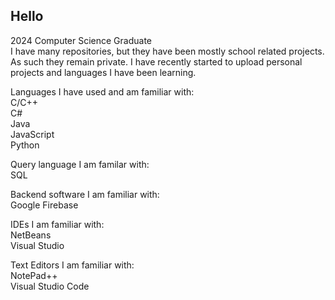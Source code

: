 ## Hello
2024 Computer Science Graduate</br>
I have many repositories, but they have been mostly school related projects. As such they remain private. I have recently started to upload personal projects and languages I have been learning.

Languages I have used and am familiar with:</br>
C/C++ </br>
C#</br>
Java</br>
JavaScript</br>
Python</br>

Query language I am familar with:</br>
SQL</br>

Backend software I am familiar with:</br>
Google Firebase</br>

IDEs I am familiar with:</br>
NetBeans</br>
Visual Studio</br>

Text Editors I am familiar with:</br>
NotePad++</br>
Visual Studio Code</br>

<!--
**JorHart/JorHart** is a ✨ _special_ ✨ repository because its `README.md` (this file) appears on your GitHub profile.

Here are some ideas to get you started:

- 🔭 I’m currently working on ...
- 🌱 I’m currently learning ...
- 👯 I’m looking to collaborate on ...
- 🤔 I’m looking for help with ...
- 💬 Ask me about ...
- 📫 How to reach me: ...
- 😄 Pronouns: ...
- ⚡ Fun fact: ...
-->
